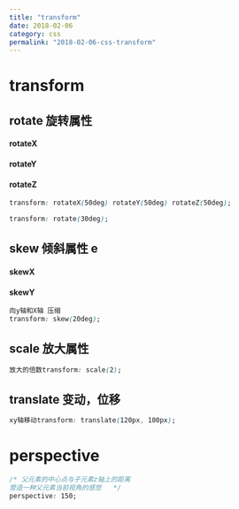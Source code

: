 ```yaml
---
title: "transform"
date: 2018-02-06
category: css
permalink: "2018-02-06-css-transform"
---
```


# transform

## rotate 旋转属性

#### rotateX

#### rotateY

#### rotateZ

```css
transform: rotateX(50deg) rotateY(50deg) rotateZ(50deg);
```

```css
transform: rotate(30deg);
```

## skew 倾斜属性 e

#### skewX

#### skewY

```css
向y轴和X轴 压缩
transform: skew(20deg);
```

## scale 放大属性

```css
放大的倍数transform: scale(2);
```

## translate 变动，位移

```css
xy轴移动transform: translate(120px, 100px);
```

# perspective

```css
/* 父元素的中心点与子元素z轴上的距离
营造一种父元素当前视角的感觉	 */
perspective: 150;
```
